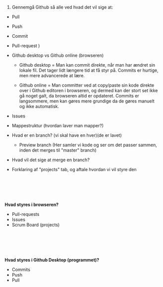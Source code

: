 1. Gennemgå Github så alle ved hvad det vil sige at:
 - Pull
 - Push
 - Commit
 - Pull-request )
 - Github desktop vs Github online (browseren)
   - Github desktop = Man kan commit direkte, når man har ændret sin lokale fil. Det tager lidt længere tid at få styr på. Commits er hurtige, men mere advancerede at lære.

   - Github online = Man committer ved at copy/paste sin kode direkte over i Github editoren i browseren, og dermed kan der stort set ikke gå noget galt, da browseren altid er opdateret. Commits er langsommere, men kan gøres mere grundige da de gøres manuelt og ikke automatisk.

 - Issues

 - Mappestruktur (hvordan laver man mapper?)

 - Hvad er en branch? (vi skal have en hver)(de er lavet)
   - Preview branch (Her samler vi kode og ser om det passer sammen, inden det merges til "master" branch)
 
 - Hvad vil det sige at merge en branch?
 
 - Forklaring af "projects" tab, og aftale hvordan vi vil styre den

 <br><br><br><br>

 <b>Hvad styres i browseren?</b>

 - Pull-requests
 - Issues
 - Scrum Board (projects)


 <br><br><br><br>
 
 <b>Hvad styres i Github Desktop (programmet)?</b>

 - Commits
 - Push
 - Pull